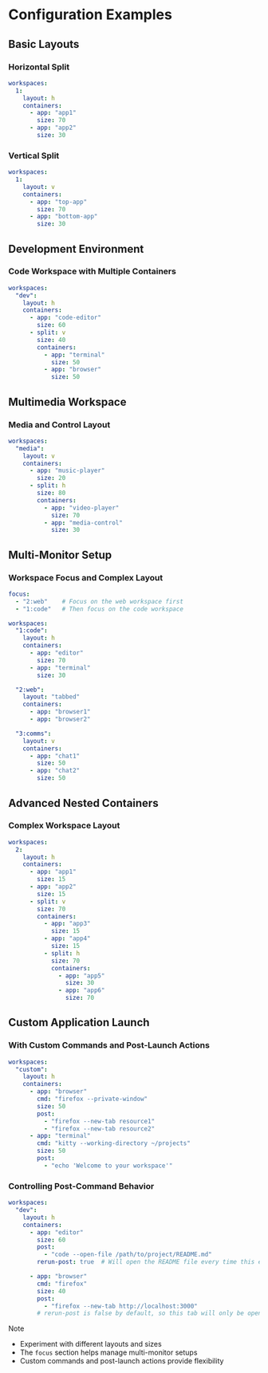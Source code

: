 # Configuration Examples

## Basic Layouts

### Horizontal Split
```yaml
workspaces:
  1:
    layout: h
    containers:
      - app: "app1"
        size: 70
      - app: "app2"
        size: 30
```

### Vertical Split
```yaml
workspaces:
  1:
    layout: v
    containers:
      - app: "top-app"
        size: 70
      - app: "bottom-app"
        size: 30
```

## Development Environment

### Code Workspace with Multiple Containers
```yaml
workspaces:
  "dev":
    layout: h
    containers:
      - app: "code-editor"
        size: 60
      - split: v
        size: 40
        containers:
          - app: "terminal"
            size: 50
          - app: "browser"
            size: 50
```

## Multimedia Workspace

### Media and Control Layout
```yaml
workspaces:
  "media":
    layout: v
    containers:
      - app: "music-player"
        size: 20
      - split: h
        size: 80
        containers:
          - app: "video-player"
            size: 70
          - app: "media-control"
            size: 30
```

## Multi-Monitor Setup

### Workspace Focus and Complex Layout
```yaml
focus:
  - "2:web"    # Focus on the web workspace first
  - "1:code"   # Then focus on the code workspace

workspaces:
  "1:code":
    layout: h
    containers:
      - app: "editor"
        size: 70
      - app: "terminal"
        size: 30

  "2:web":
    layout: "tabbed"
    containers:
      - app: "browser1"
      - app: "browser2"

  "3:comms":
    layout: v
    containers:
      - app: "chat1"
        size: 50
      - app: "chat2"
        size: 50
```

## Advanced Nested Containers

### Complex Workspace Layout
```yaml
workspaces:
  2:
    layout: h
    containers:
      - app: "app1"
        size: 15
      - app: "app2"
        size: 15
      - split: v
        size: 70
        containers:
          - app: "app3"
            size: 15
          - app: "app4"
            size: 15
          - split: h
            size: 70
            containers:
              - app: "app5"
                size: 30
              - app: "app6"
                size: 70
```

## Custom Application Launch

### With Custom Commands and Post-Launch Actions
```yaml
workspaces:
  "custom":
    layout: h
    containers:
      - app: "browser"
        cmd: "firefox --private-window"
        size: 50
        post:
          - "firefox --new-tab resource1"
          - "firefox --new-tab resource2"
      - app: "terminal"
        cmd: "kitty --working-directory ~/projects"
        size: 50
        post:
          - "echo 'Welcome to your workspace'"
```

### Controlling Post-Command Behavior
```yaml
workspaces:
  "dev":
    layout: h
    containers:
      - app: "editor"
        size: 60
        post:
          - "code --open-file /path/to/project/README.md"
        rerun-post: true  # Will open the README file every time this editor is focused

      - app: "browser"
        cmd: "firefox"
        size: 40
        post:
          - "firefox --new-tab http://localhost:3000"
        # rerun-post is false by default, so this tab will only be opened on initial launch
```

> [!NOTE]
>
> - Experiment with different layouts and sizes
> - The `focus` section helps manage multi-monitor setups
> - Custom commands and post-launch actions provide flexibility
